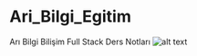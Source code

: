 # Ari_Bilgi_Egitim
Arı Bilgi Bilişim Full Stack Ders Notları
![alt text]([http://url/to/img.png](https://www.aribilgi.com/wp-content/uploads/2022/01/cropped-logo-200x37-1.png)https://www.aribilgi.com/wp-content/uploads/2022/01/cropped-logo-200x37-1.png)
